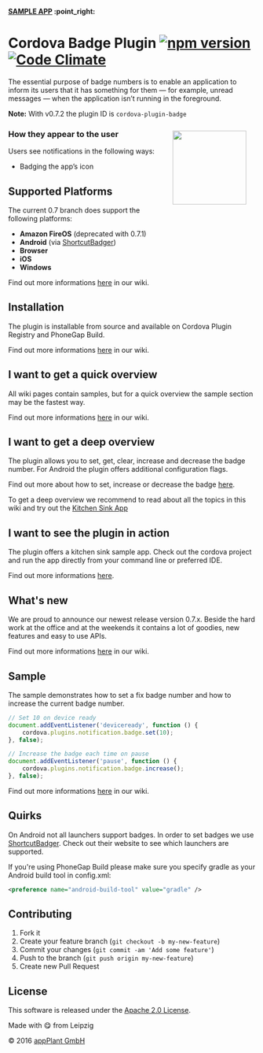 
<p align="left">
    <b><a href="https://github.com/katzer/cordova-plugin-badge/blob/example/README.md">SAMPLE APP</a> :point_right:</b>
</p>

Cordova Badge Plugin [![npm version](https://badge.fury.io/js/cordova-plugin-badge.svg)](https://badge.fury.io/js/cordova-plugin-badge) [![Code Climate](https://codeclimate.com/github/katzer/cordova-plugin-badge/badges/gpa.svg)](https://codeclimate.com/github/katzer/cordova-plugin-badge)
====================

The essential purpose of badge numbers is to enable an application to inform its users that it has something for them — for example, unread messages — when the application isn’t running in the foreground.

__Note:__ With v0.7.2 the plugin ID is `cordova-plugin-badge`

<img height="150px" align="right" hspace="19" vspace="12" src="http://4.bp.blogspot.com/-GBwBSN92DvU/UB8Kut7Oz0I/AAAAAAAAJKs/mJgBmj1RKqU/s1600/whatsapp+wp8+10.png"></img>

### How they appear to the user
Users see notifications in the following ways:
- Badging the app’s icon


## Supported Platforms
The current 0.7 branch does support the following platforms:
- __Amazon FireOS__ (deprecated with 0.7.1)
- __Android__ (via [ShortcutBadger][shortcut_badger])
- __Browser__
- __iOS__
- __Windows__

Find out more informations [here][wiki_platforms] in our wiki.


## Installation
The plugin is installable from source and available on Cordova Plugin Registry and PhoneGap Build.

Find out more informations [here][wiki_installation] in our wiki.


## I want to get a quick overview
All wiki pages contain samples, but for a quick overview the sample section may be the fastest way.

Find out more informations [here][wiki_samples] in our wiki.


## I want to get a deep overview
The plugin allows you to set, get, clear, increase and decrease the badge number. For Android the plugin offers additional configuration flags.

Find out more about how to set, increase or decrease the badge [here][wiki_set].

To get a deep overview we recommend to read about all the topics in this wiki and try out the [Kitchen Sink App][wiki_kitchensink]


## I want to see the plugin in action
The plugin offers a kitchen sink sample app. Check out the cordova project and run the app directly from your command line or preferred IDE.

Find out more informations [here][wiki_kitchensink].


## What's new
We are proud to announce our newest release version 0.7.x. Beside the hard work at the office and at the weekends it contains a lot of goodies, new features and easy to use APIs.

Find out more informations [here][wiki_changelog] in our wiki.


## Sample
The sample demonstrates how to set a fix badge number and how to increase the current badge number.

```javascript
// Set 10 on device ready
document.addEventListener('deviceready', function () {
    cordova.plugins.notification.badge.set(10);
}, false);
```
```javascript
// Increase the badge each time on pause
document.addEventListener('pause', function () {
    cordova.plugins.notification.badge.increase();
}, false);
```

Find out more informations [here][wiki_samples] in our wiki.


## Quirks

On Android not all launchers support badges. In order to set badges we use [ShortcutBadger][shortcut_badger]. Check out their website to see which launchers are supported.

If you're using PhoneGap Build please make sure you specify gradle as your Android build tool in config.xml:

```xml
<preference name="android-build-tool" value="gradle" />
```


## Contributing

1. Fork it
2. Create your feature branch (`git checkout -b my-new-feature`)
3. Commit your changes (`git commit -am 'Add some feature'`)
4. Push to the branch (`git push origin my-new-feature`)
5. Create new Pull Request


## License

This software is released under the [Apache 2.0 License][apache2_license].

Made with :yum: from Leipzig

© 2016 [appPlant GmbH][appplant]


[cordova]: https://cordova.apache.org
[shortcut_badger]: https://github.com/leolin310148/ShortcutBadger
[wiki]: https://github.com/katzer/cordova-plugin-badge/wiki
[wiki_platforms]: https://github.com/katzer/cordova-plugin-badge/wiki/01.-Platforms
[wiki_installation]: https://github.com/katzer/cordova-plugin-badge/wiki/02.-Installation
[wiki_kitchensink]: https://github.com/katzer/cordova-plugin-badge/tree/example
[wiki_set]: https://github.com/katzer/cordova-plugin-badge/wiki/03.-Set-Badge
[wiki_samples]: https://github.com/katzer/cordova-plugin-badge/wiki/07.-Samples
[wiki_changelog]: https://github.com/katzer/cordova-plugin-badge/wiki/08.-Changelog
[apache2_license]: http://opensource.org/licenses/Apache-2.0
[appplant]: www.appplant.de
